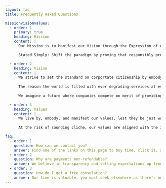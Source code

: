 ```yaml
---
layout: faq
title: Frequently Asked Questions

missionvisionvalues:
  - order: 1
    primary: true
    heading: Mission
    content: |
      Our Mission is to Manifest our Vision through the Expression of our Core Values.

      Stated Simply: Shift the paradigm by proving that responsibly provisioning people with affordable technical solutions is not only possible, but profitable.

  - order: 2
    heading: Vision
    content: |
      We strive to set the standard on corportate citizenship by embodying our values globally, not just for our investors, members, C-Levels, or employees, but even our competitors and those who do not directly use our services.
      
      The reason the world is filled with ever degrading services at ever increasing costs is that people often don't have access to or know about alternatives... we are the alternative and wish to inspire others by example.
      
      We imagine a future where companies compete on merit of providing the best value.

  - order: 3
    heading: Values
    content: |
      We live by, embody, and manifest our values, lest they be just words, words, words.
      
      At the risk of sounding cliche, our values are aligned with the inalienable Human Rights stated in the Declaration of Independence: Life, Liberty, and the Pursuit of Happiness. (Happiness in this case is defined as Wisdom, Truth or Knowledge).

faq:
  - order: 1
    question: How can we contact you?
    answer: Find one of the links on this page to buy time, click it, and submit a payment with contact information, we'll be in touch. Please make sure to leave accurate contact information when submitting payment, refunds will not be issued.
  - order: 2
    question: Why are payments non-refundable?
    answer: We believe in transparency and setting expectations up front. Accepting online payments legally and responsibly has an associated cost, and because we wish to provide the best value to our members we don't artificially inflate prices to cover the costs of dealing with the masses. Instead, to eliminate the cost of time spent catering to tourists who are unready or unwilling to join our community we simply filter out that population so we may focus our attention on catering to members who understand and respect the value of time.
  - order: 3
    question: How do I get a free consulation?
    answer: Our time is valuable, you must seek elsewhere as there's nothing here for you. The lips of wisdom are closed except to the ears of understanding.
---
```

